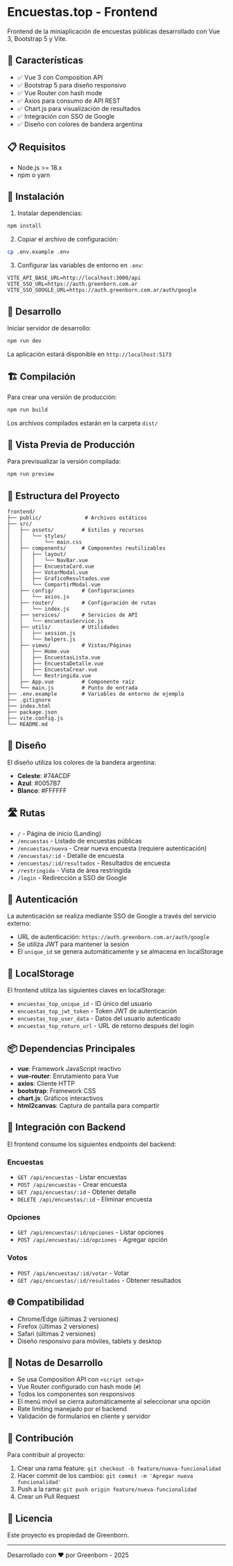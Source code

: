 # Encuestas.top - Frontend

Frontend de la miniaplicación de encuestas públicas desarrollado con Vue 3, Bootstrap 5 y Vite.

## 🚀 Características

- ✅ Vue 3 con Composition API
- ✅ Bootstrap 5 para diseño responsivo
- ✅ Vue Router con hash mode
- ✅ Axios para consumo de API REST
- ✅ Chart.js para visualización de resultados
- ✅ Integración con SSO de Google
- ✅ Diseño con colores de bandera argentina

## 📋 Requisitos

- Node.js >= 18.x
- npm o yarn

## 🔧 Instalación

1. Instalar dependencias:

```bash
npm install
```

2. Copiar el archivo de configuración:

```bash
cp .env.example .env
```

3. Configurar las variables de entorno en `.env`:

```env
VITE_API_BASE_URL=http://localhost:3000/api
VITE_SSO_URL=https://auth.greenborn.com.ar
VITE_SSO_GOOGLE_URL=https://auth.greenborn.com.ar/auth/google
```

## 🏃 Desarrollo

Iniciar servidor de desarrollo:

```bash
npm run dev
```

La aplicación estará disponible en `http://localhost:5173`

## 🏗️ Compilación

Para crear una versión de producción:

```bash
npm run build
```

Los archivos compilados estarán en la carpeta `dist/`

## 👀 Vista Previa de Producción

Para previsualizar la versión compilada:

```bash
npm run preview
```

## 📁 Estructura del Proyecto

```
frontend/
├── public/              # Archivos estáticos
├── src/
│   ├── assets/         # Estilos y recursos
│   │   └── styles/
│   │       └── main.css
│   ├── components/     # Componentes reutilizables
│   │   ├── layout/
│   │   │   └── NavBar.vue
│   │   ├── EncuestaCard.vue
│   │   ├── VotarModal.vue
│   │   ├── GraficoResultados.vue
│   │   └── CompartirModal.vue
│   ├── config/         # Configuraciones
│   │   └── axios.js
│   ├── router/         # Configuración de rutas
│   │   └── index.js
│   ├── services/       # Servicios de API
│   │   └── encuestasService.js
│   ├── utils/          # Utilidades
│   │   ├── session.js
│   │   └── helpers.js
│   ├── views/          # Vistas/Páginas
│   │   ├── Home.vue
│   │   ├── EncuestasLista.vue
│   │   ├── EncuestaDetalle.vue
│   │   ├── EncuestaCrear.vue
│   │   └── Restringida.vue
│   ├── App.vue         # Componente raíz
│   └── main.js         # Punto de entrada
├── .env.example        # Variables de entorno de ejemplo
├── .gitignore
├── index.html
├── package.json
├── vite.config.js
└── README.md
```

## 🎨 Diseño

El diseño utiliza los colores de la bandera argentina:
- **Celeste**: #74ACDF
- **Azul**: #0057B7
- **Blanco**: #FFFFFF

## 🛣️ Rutas

- `/` - Página de inicio (Landing)
- `/encuestas` - Listado de encuestas públicas
- `/encuestas/nueva` - Crear nueva encuesta (requiere autenticación)
- `/encuestas/:id` - Detalle de encuesta
- `/encuestas/:id/resultados` - Resultados de encuesta
- `/restringida` - Vista de área restringida
- `/login` - Redirección a SSO de Google

## 🔐 Autenticación

La autenticación se realiza mediante SSO de Google a través del servicio externo:
- URL de autenticación: `https://auth.greenborn.com.ar/auth/google`
- Se utiliza JWT para mantener la sesión
- El `unique_id` se genera automáticamente y se almacena en localStorage

## 💾 LocalStorage

El frontend utiliza las siguientes claves en localStorage:
- `encuestas_top_unique_id` - ID único del usuario
- `encuestas_top_jwt_token` - Token JWT de autenticación
- `encuestas_top_user_data` - Datos del usuario autenticado
- `encuestas_top_return_url` - URL de retorno después del login

## 📦 Dependencias Principales

- **vue**: Framework JavaScript reactivo
- **vue-router**: Enrutamiento para Vue
- **axios**: Cliente HTTP
- **bootstrap**: Framework CSS
- **chart.js**: Gráficos interactivos
- **html2canvas**: Captura de pantalla para compartir

## 🔄 Integración con Backend

El frontend consume los siguientes endpoints del backend:

### Encuestas
- `GET /api/encuestas` - Listar encuestas
- `POST /api/encuestas` - Crear encuesta
- `GET /api/encuestas/:id` - Obtener detalle
- `DELETE /api/encuestas/:id` - Eliminar encuesta

### Opciones
- `GET /api/encuestas/:id/opciones` - Listar opciones
- `POST /api/encuestas/:id/opciones` - Agregar opción

### Votos
- `POST /api/encuestas/:id/votar` - Votar
- `GET /api/encuestas/:id/resultados` - Obtener resultados

## 🌐 Compatibilidad

- Chrome/Edge (últimas 2 versiones)
- Firefox (últimas 2 versiones)
- Safari (últimas 2 versiones)
- Diseño responsivo para móviles, tablets y desktop

## 📝 Notas de Desarrollo

- Se usa Composition API con `<script setup>`
- Vue Router configurado con hash mode (`#`)
- Todos los componentes son responsivos
- El menú móvil se cierra automáticamente al seleccionar una opción
- Rate limiting manejado por el backend
- Validación de formularios en cliente y servidor

## 🤝 Contribución

Para contribuir al proyecto:

1. Crear una rama feature: `git checkout -b feature/nueva-funcionalidad`
2. Hacer commit de los cambios: `git commit -m 'Agregar nueva funcionalidad'`
3. Push a la rama: `git push origin feature/nueva-funcionalidad`
4. Crear un Pull Request

## 📄 Licencia

Este proyecto es propiedad de Greenborn.

---

Desarrollado con ❤️ por Greenborn - 2025
